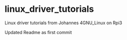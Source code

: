 # linux_driver_tutorials
Linux driver tutorials from  Johannes 4GNU_Linux on Rpi3

Updated Readme as first commit
